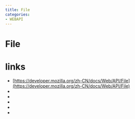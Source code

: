 ```yaml
---
title: File
categories: 
- WEBAPI
---
```


# File



# links

- [https://developer.mozilla.org/zh-CN/docs/Web/API/File](https://developer.mozilla.org/zh-CN/docs/Web/API/File)
- []()
- []()
- []()
- []()
- []()